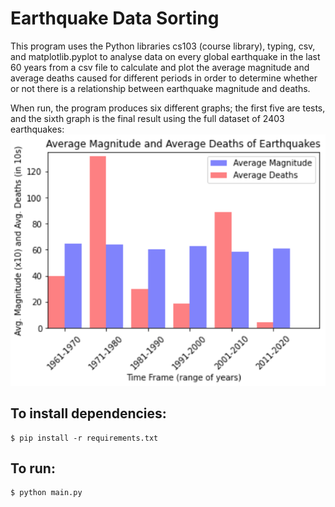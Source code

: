 # Earthquake Data Sorting
This program uses the Python libraries cs103 (course library), typing, csv, and matplotlib.pyplot to analyse data on every global earthquake in the last 60 years from a csv file to calculate and plot the average magnitude and average deaths caused for different periods in order to determine whether or not there is a relationship between earthquake magnitude and deaths. 

When run, the program produces six different graphs; the first five are tests, and the sixth graph is the final result using the full dataset of 2403 earthquakes: 
![Final Graph](images/final.png)


## To install dependencies:
```shell 
$ pip install -r requirements.txt
```

## To run:
```shell 
$ python main.py
```